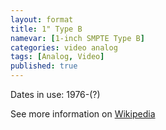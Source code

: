 ```yaml
---
layout: format
title: 1" Type B
namevar: [1-inch SMPTE Type B]
categories: video analog
tags: [Analog, Video]
published: true
---
```


Dates in use: 1976-(?)

See more information on [Wikipedia](https://en.wikipedia.org/wiki/Type_B_videotape)
